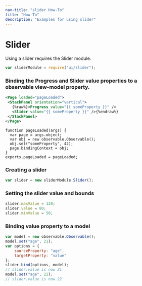```yaml
---
nav-title: "slider How-To"
title: "How-To"
description: "Examples for using slider"
---
```

# Slider
Using a slider requires the Slider module.
``` JavaScript
var sliderModule = require("ui/slider");
```
### Binding the Progress and Slider value properties to a observable view-model property.
```XML
<Page loaded="pageLoaded">
 <StackPanel orientation="vertical">
   {%raw%}<Progress value="{{ someProperty }}" />
   <Slider value="{{ someProperty }}" />{%endraw%}
 </StackPanel>
</Page>
```
```JS
function pageLoaded(args) {
  var page = args.object;
  var obj = new observable.Observable();
  obj.set("someProperty", 42);
  page.bindingContext = obj;
}
exports.pageLoaded = pageLoaded;
```
### Creating a slider
``` JavaScript
var slider = new sliderModule.Slider();
```
### Setting the slider value and bounds
``` JavaScript
slider.maxValue = 120;
slider.value = 80;
slider.minValue = 50;
```
### Binding value property to a model
``` JavaScript
var model = new observable.Observable();
model.set("age", 21);
var options = {
    sourceProperty: "age",
    targetProperty: "value"
};
slider.bind(options, model);
// slider.value is now 21
model.set("age", 22);
// slider.value is now 22
```
